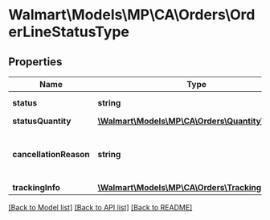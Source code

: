 # Walmart\Models\MP\CA\Orders\OrderLineStatusType

## Properties

Name | Type | Description | Notes
------------ | ------------- | ------------- | -------------
**status** | **string** | Should be 'Created' |
**statusQuantity** | [**\Walmart\Models\MP\CA\Orders\QuantityType**](QuantityType.md) |  |
**cancellationReason** | **string** | If order is cancelled, cancellationReason will explain the reason | [optional]
**trackingInfo** | [**\Walmart\Models\MP\CA\Orders\TrackingInfoType**](TrackingInfoType.md) |  | [optional]


[[Back to Model list]](./) [[Back to API list]](../../../../../README.md#supported-apis) [[Back to README]](../../../../../README.md)
